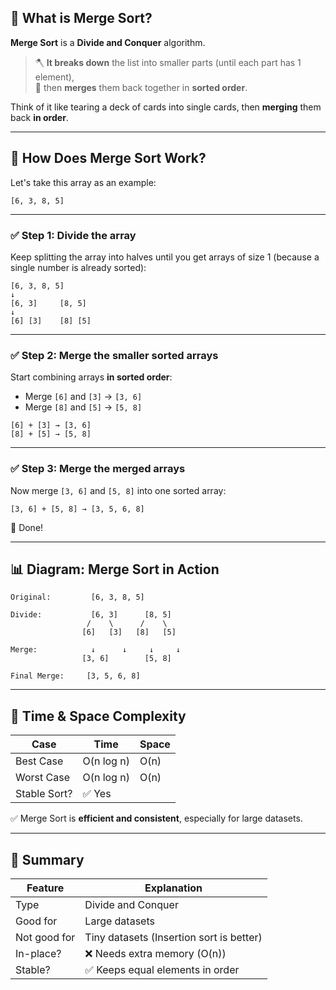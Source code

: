 
## 🧠 What is Merge Sort?

**Merge Sort** is a **Divide and Conquer** algorithm.

> 🪓 **It breaks down** the list into smaller parts (until each part has 1 element),  
> 🧩 then **merges** them back together in **sorted order**.

Think of it like tearing a deck of cards into single cards, then **merging** them back **in order**.

---

## 🔧 How Does Merge Sort Work?

Let's take this array as an example:  
```
[6, 3, 8, 5]
```

---

### ✅ Step 1: **Divide the array**
Keep splitting the array into halves until you get arrays of size 1 (because a single number is already sorted):

```
[6, 3, 8, 5]
↓
[6, 3]     [8, 5]
↓
[6] [3]    [8] [5]
```

---

### ✅ Step 2: **Merge the smaller sorted arrays**

Start combining arrays **in sorted order**:

- Merge `[6]` and `[3]` → `[3, 6]`  
- Merge `[8]` and `[5]` → `[5, 8]`

```
[6] + [3] → [3, 6]  
[8] + [5] → [5, 8]
```

---

### ✅ Step 3: **Merge the merged arrays**

Now merge `[3, 6]` and `[5, 8]` into one sorted array:

```
[3, 6] + [5, 8] → [3, 5, 6, 8]
```

🎉 Done!

---

## 📊 Diagram: Merge Sort in Action

```
Original:         [6, 3, 8, 5]

Divide:           [6, 3]      [8, 5]
                 /    \      /    \
                [6]   [3]   [8]   [5]

Merge:            ↓      ↓     ↓     ↓
                [3, 6]        [5, 8]

Final Merge:     [3, 5, 6, 8]
```

---

## 🧮 Time & Space Complexity

| Case         | Time     | Space     |
|--------------|----------|-----------|
| Best Case    | O(n log n) | O(n)     |
| Worst Case   | O(n log n) | O(n)     |
| Stable Sort? | ✅ Yes    |

✅ Merge Sort is **efficient and consistent**, especially for large datasets.

---

## 🎯 Summary

| Feature         | Explanation                      |
|------------------|----------------------------------|
| Type             | Divide and Conquer               |
| Good for         | Large datasets                   |
| Not good for     | Tiny datasets (Insertion sort is better) |
| In-place?        | ❌ Needs extra memory (O(n))     |
| Stable?          | ✅ Keeps equal elements in order |



